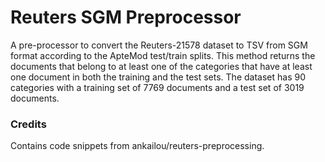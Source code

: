 # Reuters SGM Preprocessor
A pre-processor to convert the Reuters-21578 dataset to TSV from SGM format according to the ApteMod test/train splits. This method returns the documents that belong to at least one of the categories that have at least one document in both the training and the test sets. The dataset has 90 categories with a training set of 7769 documents and a test set of 3019 documents.

### Credits
Contains code snippets from ankailou/reuters-preprocessing.
